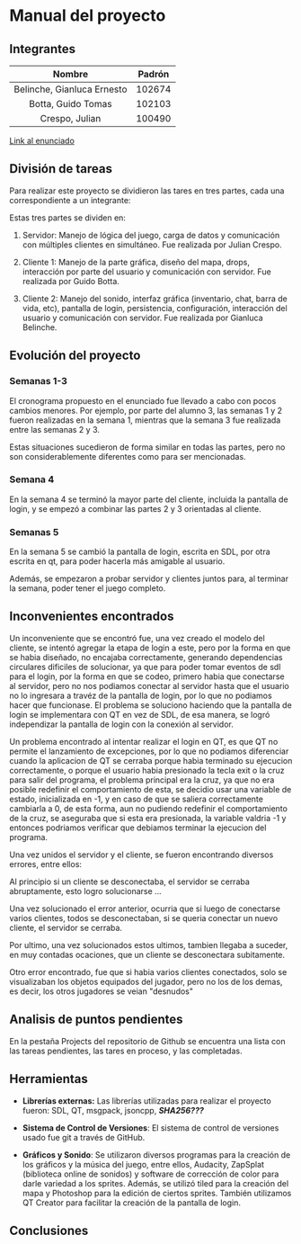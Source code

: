 # Manual del proyecto

## Integrantes

|           Nombre           | Padrón |
|:--------------------------:|:------:|
| Belinche, Gianluca Ernesto | 102674 |
|     Botta, Guido Tomas     | 102103 |
|       Crespo, Julian       | 100490 |

[Link al enunciado](https://github.com/gianbelinche/Taller-TP-Final/blob/master/2020.01.ejercicio.final.Argentum.pdf) 	

## División de tareas

Para realizar este proyecto se dividieron las tares en tres partes, cada una correspondiente a un integrante:

Estas tres partes se dividen en:

1. Servidor: Manejo de lógica del juego, carga de datos y comunicación con múltiples clientes en simultáneo. Fue realizada por Julian Crespo.

2. Cliente 1: Manejo de la parte gráfica, diseño del mapa, drops, interacción por parte del usuario y comunicación con servidor. Fue realizada por Guido Botta.

3. Cliente 2: Manejo del sonido, interfaz gráfica (inventario, chat, barra de vida, etc), pantalla de login, persistencia, configuración, interacción del usuario y comunicación con servidor. Fue realizada por Gianluca Belinche.

## Evolución del proyecto

### Semanas 1-3

El cronograma propuesto en el enunciado fue llevado a cabo con pocos cambios menores. Por ejemplo, por parte del alumno 3, las semanas 1 y 2 fueron realizadas en la semana 1, mientras que la semana 3 fue realizada entre las semanas 2 y 3. 

Estas situaciones sucedieron de forma similar en todas las partes, pero no son considerablemente diferentes como para ser mencionadas.

### Semana 4

En la semana 4 se terminó la mayor parte del cliente, incluida la pantalla de login, y se empezó a combinar las partes 2 y 3 orientadas al cliente.

### Semanas 5

En la semana 5 se cambió la pantalla de login, escrita en SDL, por otra escrita en qt, para poder hacerla más amigable al usuario.

Además, se empezaron a probar servidor y clientes juntos para, al terminar la semana, poder tener el juego completo.

## Inconvenientes encontrados

Un inconveniente que se encontró fue, una vez creado el modelo del cliente, se intentó agregar la etapa de login a este, pero por la forma en que se habia diseñado, no encajaba correctamente, generando dependencias circulares dificiles de solucionar, ya que para poder tomar eventos de sdl para el login, por la forma en que se codeo, primero habia que conectarse al servidor, pero no nos podiamos conectar al servidor hasta que el usuario no lo ingresara a travéz de la pantalla de login, por lo que no podiamos hacer que funcionase.
El problema se soluciono haciendo que la pantalla de login se implementara con QT en vez de SDL, de esa manera, se logró independizar la pantalla de login con la conexión al servidor.

Un problema encontrado al intentar realizar el login en QT, es que QT no permite el lanzamiento de excepciones, por lo que no podiamos diferenciar cuando la aplicacion de QT se cerraba porque habia terminado su ejecucion correctamente, o porque el usuario habia presionado la tecla exit o la cruz para salir del programa, el problema principal era la cruz, ya que no era posible redefinir el comportamiento de esta, se decidio usar una variable de estado, inicializada en -1, y en caso de que se saliera correctamente cambiarla a 0, de esta forma, aun no pudiendo redefinir el comportamiento de la cruz, se aseguraba que si esta era presionada, la variable valdria -1 y entonces podriamos verificar que debiamos terminar la ejecucion del programa.

Una vez unidos el servidor y el cliente, se fueron encontrando diversos errores, entre ellos:

Al principio si un cliente se desconectaba, el servidor se cerraba abruptamente, esto logro solucionarse ...

Una vez solucionado el error anterior, ocurria que si luego de conectarse varios clientes, todos se desconectaban, si se queria conectar un nuevo cliente, el servidor se cerraba.

Por ultimo, una vez solucionados estos ultimos, tambien llegaba a suceder, en muy contadas ocaciones, que un cliente se desconectara subitamente.

Otro error encontrado, fue que si habia varios clientes conectados, solo se visualizaban los objetos equipados del jugador, pero no los de los demas, es decir, los otros jugadores se veian "desnudos"

## Analisis de puntos pendientes

En la pestaña Projects del repositorio de Github se encuentra una lista con las tareas pendientes, las tares en proceso, y las completadas.

## Herramientas

- **Librerías externas:** Las librerías utilizadas para realizar el proyecto fueron: SDL, QT, msgpack, jsoncpp, ***SHA256???***

- **Sistema de Control de Versiones**: El sistema de control de versiones usado fue git a través de GitHub.

- **Gráficos y Sonido**: Se utilizaron diversos programas para la creación de los gráficos y la música del juego, entre ellos, Audacity, ZapSplat (biblioteca online de sonidos) y software de corrección de color para darle variedad a los sprites. Además, se utilizó tiled para la creación del mapa y Photoshop para la edición de ciertos sprites. También utilizamos QT Creator para facilitar la creación de la pantalla de login.

## Conclusiones
